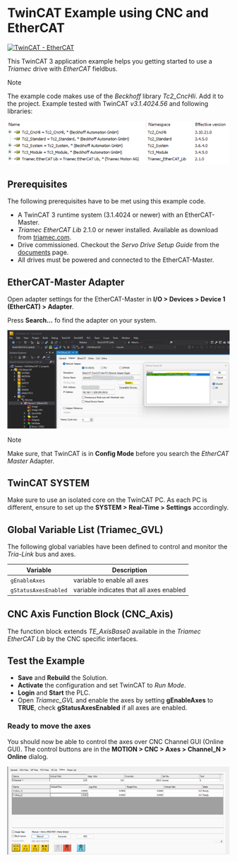 # TwinCAT Example using CNC and EtherCAT
[![TwinCAT - EtherCAT](https://img.shields.io/static/v1?label=TwinCAT&message=EtherCAT&color=b51839)](https://www.triamec.com/de/beckhoff-tam-integration-ethercat.html)

This TwinCAT 3 application example helps you getting started to use a *Triamec* drive with *EtherCAT* fieldbus.

> [!NOTE]
> The example code makes use of the *Beckhoff* library *Tc2_CncHli*. Add it to the project.
> Example tested with TwinCAT *v3.1.4024.56* and following libraries:

![Library](./doc/LibraryCNC.png)

## Prerequisites

The following prerequisites have to be met using this example code.

- A TwinCAT 3 runtime system (3.1.4024 or newer) with an EtherCAT-Master.
- *Triamec EtherCAT Lib* 2.1.0 or newer installed. Available as download from [triamec.com](https://www.triamec.com/en/ethercat.html).
- Drive commissioned. Checkout the *Servo Drive Setup Guide* from the [documents](https://www.triamec.com/en/documents.html) page.
- All drives must be powered and connected to the EtherCAT-Master.

## EtherCAT-Master Adapter
Open adapter settings for the EtherCAT-Master in **I/O > Devices > Device 1 (EtherCAT) > Adapter**.

Press **Search...** fo find the adapter on your system.

![EtherCAT Master Adapter](./doc/EtherCATMaster.png)

> [!NOTE]
> Make sure, that TwinCAT is in **Config Mode** before you search the *EtherCAT Master* Adapter.

## TwinCAT SYSTEM

Make sure to use an isolated core on the TwinCAT PC. As each PC is different, ensure to set up the **SYSTEM > Real-Time > Settings** accordingly. 

## Global Variable List (Triamec_GVL)

The following global variables have been defined to control and monitor the *Tria-Link* bus and axes.

| Variable              | Description                                |
| --------------------- | ------------------------------------------ |
| `gEnableAxes`         | variable to enable all axes                |
| `gStatusAxesEnabled`  | variable indicates that all axes enabled   |

## CNC Axis Function Block (CNC_Axis)

The function block extends *TE_AxisBase0* available in the *Triamec EtherCAT Lib* by the CNC specific interfaces.

## Test the Example

- **Save** and **Rebuild** the Solution.
- **Activate** the configuration and set TwinCAT to *Run Mode*.
- **Login** and **Start** the PLC.
- Open *Triamec_GVL* and enable the axes by setting **gEnableAxes** to **TRUE**, check **gStatusAxesEnabled** if all axes are enabled.

### Ready to move the axes

You should now be able to control the axes over CNC Channel GUI (Online GUI).
The control buttons are in the **MOTION > CNC > Axes > Channel_N > Online** dialog.

![Online Dialog](./doc/OnlineDialog.png)


